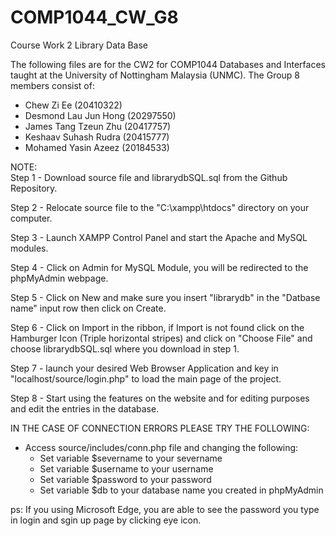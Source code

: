 # COMP1044_CW_G8
Course Work 2 Library Data Base

The following files are for the CW2 for COMP1044 Databases and Interfaces taught at the University of Nottingham Malaysia (UNMC).
The Group 8 members consist of:
- Chew Zi Ee (20410322)
- Desmond Lau Jun Hong (20297550)
- James Tang Tzeun Zhu (20417757)
- Keshaav Suhash Rudra (20415777)
- Mohamed Yasin Azeez (20184533)

NOTE:    
Step 1 - Download source file and librarydbSQL.sql from the Github Repository.

Step 2 - Relocate source file to the "C:\xampp\htdocs" directory on your computer.

Step 3 - Launch XAMPP Control Panel and start the Apache and MySQL modules.

Step 4 - Click on Admin for MySQL Module, you will be redirected to the phpMyAdmin webpage.

Step 5 - Click on New and make sure you insert "librarydb" in the "Datbase name" input row then click on Create.

Step 6 - Click on Import in the ribbon, if Import is not found click on the Hamburger Icon (Triple horizontal stripes) and click on "Choose File" and choose librarydbSQL.sql where you download in step 1.

Step 7 - launch your desired Web Browser Application and key in "localhost/source/login.php" to load the main page of the project.

Step 8 - Start using the features on the website and for editing purposes and edit the entries in the database.



IN THE CASE OF CONNECTION ERRORS PLEASE TRY THE FOLLOWING:
- Access source/includes/conn.php file and changing the following:
    - Set variable $severname to your severname
    - Set variable $username to your username
    - Set variable $password to your password
    - Set variable $db to your database name you created in phpMyAdmin

ps: If you using Microsoft Edge, you are able to see the password you type in login and sgin up page by clicking eye icon.
